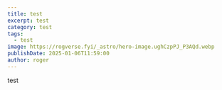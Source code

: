 ```yaml
---
title: test
excerpt: test
category: test
tags:
  - test
image: https://rogverse.fyi/_astro/hero-image.ughCzpPJ_P3AQd.webp
publishDate: 2025-01-06T11:59:00
author: roger
---
```

test
